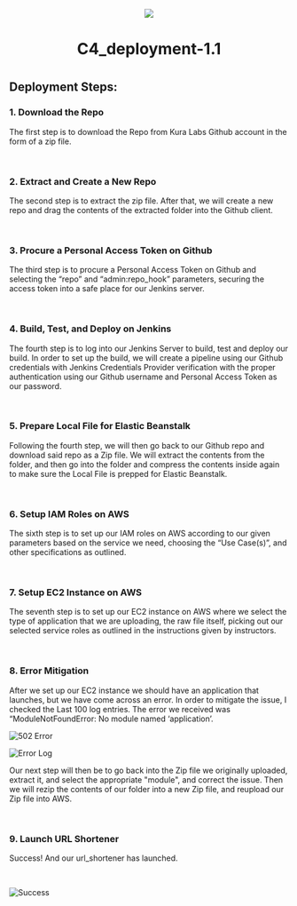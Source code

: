<p align="center">
<img src="https://github.com/kura-labs-org/kuralabs_deployment_1/blob/main/Kuralogo.png">
</p>
<h1 align="center">C4_deployment-1.1<h1> 



## Deployment Steps:

### 1. Download the Repo

   The first step is to download the Repo from Kura Labs Github account in the form of a zip file.

&nbsp;

### 2. Extract and Create a New Repo

   The second step is to extract the zip file. After that, we will create a new repo and drag the contents of the extracted folder into the Github client.

&nbsp;

### 3. Procure a Personal Access Token on Github

   The third step is to procure a Personal Access Token on Github and selecting the “repo” and “admin:repo_hook” parameters, securing the access token into a safe place for our Jenkins server.

&nbsp;

### 4. Build, Test, and Deploy on Jenkins

   The fourth step is to log into our Jenkins Server to build, test and deploy our build. In order to set up the build, we will create a pipeline using our Github credentials with Jenkins Credentials Provider verification with the proper authentication using our Github username and Personal Access Token as our password.

&nbsp;

### 5. Prepare Local File for Elastic Beanstalk

   Following the fourth step, we will then go back to our Github repo and download said repo as a Zip file. We will extract the contents from the folder, and then go into the folder and compress the contents inside again to make sure the Local File is prepped for Elastic Beanstalk.

&nbsp;

### 6. Setup IAM Roles on AWS

   The sixth step is to set up our IAM roles on AWS according to our given parameters based on the service we need, choosing the “Use Case(s)”, and other specifications as outlined.

&nbsp;

### 7. Setup EC2 Instance on AWS

   The seventh step is to set up our EC2 instance on AWS where we select the type of application that we are uploading, the raw file itself, picking out our selected service roles as outlined in the instructions given by instructors.

&nbsp;

### 8. Error Mitigation

   After we set up our EC2 instance we should have an application that launches, but we have come across an error. In order to mitigate the issue, I checked the Last 100 log entries. The error we received was “ModuleNotFoundError: No module named ‘application’.

![502 Error](https://github.com/jaganzen/Kura_C4_Deployment_1.1/assets/101806502/9652d751-40f5-4ef6-b8e6-97d19916ab83)


![Error Log](https://github.com/jaganzen/Kura_C4_Deployment_1.1/assets/101806502/0cf17eca-df9a-4b7a-8317-615f59ec2eac)

   Our next step will then be to go back into the Zip file we originally uploaded, extract it, and select the appropriate "module", and correct the issue. Then we will rezip the contents of our folder into a new Zip file, and reupload our Zip file into AWS.

&nbsp;

### 9. Launch URL Shortener

   Success! And our url_shortener has launched.

&nbsp;

![Success](https://github.com/jaganzen/Kura_C4_Deployment_1.1/assets/101806502/5c146104-7465-4cf1-a316-bb20f74f32b8)
